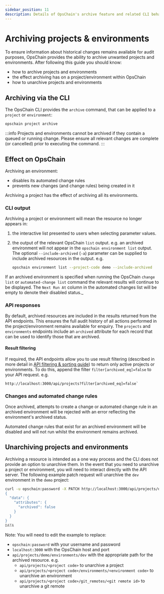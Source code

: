 ```yaml
---
sidebar_position: 11
description: Details of OpsChain's archive feature and related CLI behaviour.
---
```


# Archiving projects & environments

To ensure information about historical changes remains available for audit purposes, OpsChain provides the ability to archive unwanted projects and environments. After following this guide you should know:

- how to archive projects and environments
- the effect archiving has on a project/environment within OpsChain
- how to unarchive projects and environments

## Archiving via the CLI

The OpsChain CLI provides the `archive` command, that can be applied to a `project` or `environment`:

```bash
opschain project archive
```

:::info
Projects and environments cannot be archived if they contain a queued or running change. Please ensure all relevant changes are complete (or cancelled) prior to executing the command.
:::

## Effect on OpsChain

Archiving an environment:

- disables its automated change rules
- prevents new changes (and change rules) being created in it

Archiving a project has the effect of archiving all its environments.

### CLI output

Archiving a project or environment will mean the resource no longer appears in:

1. the interactive list presented to users when selecting parameter values.
2. the output of the relevant OpsChain `list` output. e.g. an archived environment will not appear in the `opschain environment list` output. The optional `--include-archived` (`-a`) parameter can be supplied to include archived resources in the output. e.g.

    ```bash
    opschain environment list --project-code demo --include-archived
    ```

If an archived environment is specified when running the OpsChain `change list` or `automated-change list` command the relevant results will continue to be displayed. The `Next Run At` column in the automated changes list will be empty to denote their disabled status._

### API responses

By default, archived resources are included in the results returned from the API endpoints. This ensures the full audit history of all actions performed in the project/environment remains available for enquiry. The `projects` and `environments` endpoints include an `archived` attribute for each record that can be used to identify those that are archived.

#### Result filtering

If required, the API endpoints allow you to use result filtering (described in more detail in [API filtering & sorting guide](/docs/reference/api-filtering.md)) to return only active projects or environments. To do this, append the filter `filter[archived_eq]=false` to your API request. e.g.

```text
http://localhost:3000/api/projects?filter[archived_eq]=false`
```

### Changes and automated change rules

Once archived, attempts to create a change or automated change rule in an archived environment will be rejected with an error reflecting the environment's archived status.

Automated change rules that exist for an archived environment will be disabled and will not run whilst the environment remains archived.

## Unarchiving projects and environments

Archiving a resource is intended as a one way process and the CLI does not provide an option to unarchive them. In the event that you need to unarchive a project or environment, you will need to interact directly with the API server. The following example patch request will unarchive the `dev` environment in the `demo` project:

```bash
curl -u opschain:password -X PATCH http://localhost:3000/api/projects/demo/environments/dev -H "Accept: application/vnd.api+json" -H "Content-Type: application/vnd.api+json" --data-binary @- <<DATA
{
  "data": {
    "attributes": {
      "archived": false
    }
  }
}
DATA
```

Note: You will need to edit the example to replace:

- `opschain:password` with your username and password
- `localhost:3000` with the OpsChain host and port
- `api/projects/demo/environments/dev` with the appropriate path for the archived resource. e.g.
  - `api/projects/<project code>` to unarchive a project
  - `api/projects/<project code>/environments/<environment code>` to unarchive an environment
  - `api/projects/<project code>/git_remotes/<git remote id>` to unarchive a git remote
